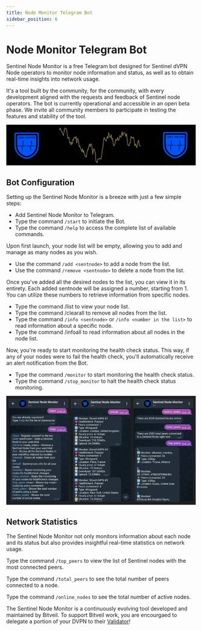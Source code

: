 ```yaml
---
title: Node Monitor Telegram Bot
sidebar_position: 6
---
```


# Node Monitor Telegram Bot

Sentinel Node Monitor is a free Telegram bot designed for Sentinel dVPN Node operators to monitor node information and status, as well as to obtain real-time insights into network usage.

It's a tool built by the community, for the community, with every development aligned with the requests and feedback of Sentinel node operators. The bot is currently operational and accessible in an open beta phase. We invite all community members to participate in testing the features and stability of the tool.


![](/img/nodes/tools/node-monitor-bot-logo.png)


## Bot Configuration

Setting up the Sentinel Node Monitor is a breeze with just a few simple steps:

- Add Sentinel Node Monitor to Telegram.
- Type the command `/start` to initiate the Bot.
- Type the command `/help` to access the complete list of available commands.

Upon first launch, your node list will be empty, allowing you to add and manage as many nodes as you wish.

- Use the command `/add <sentnode>` to add a node from the list.
- Use the command `/remove <sentnode>` to delete a node from the list.

Once you've added all the desired nodes to the list, you can view it in its entirety. Each added sentnode will be assigned a number, starting from 1. You can utilize these numbers to retrieve information from specific nodes.

- Type the command /list to view your node list.
- Type the command /clearall to remove all nodes from the list.
- Type the command `/info <sentnode>` or `/info <number in the list>` to read information about a specific node.
- Type the command /infoall to read information about all nodes in the node list.

Now, you're ready to start monitoring the health check status. This way, if any of your nodes were to fail the health check, you'll automatically receive an alert notification from the Bot.

- Type the command `/monitor` to start monitoring the health check status.
- Type the command `/stop_monitor` to halt the health check status monitoring.

![](/img/nodes/tools/node-monitor-bot-screens.png)


## Network Statistics

The Sentinel Node Monitor not only monitors information about each node and its status but also provides insightful real-time statistics on network usage.

Type the command `/top_peers` to view the list of Sentinel nodes with the most connected peers.

Type the command `/total_peers` to see the total number of peers connected to a node.

Type the command `/online_nodes` to see the total number of active nodes.

The Sentinel Node Monitor is a continuously evolving tool developed and maintained by Bitveil. To support Bitveil work, you are encourgaed to delegate a portion of your DVPN to their [Validator](https://www.mintscan.io/sentinel/validators/sentvaloper1xmc6yzr95v0w5pcx7k8qx97w69rhc4caclfy9h)!